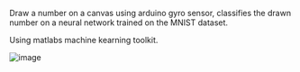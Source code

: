Draw a number on a canvas using arduino gyro sensor, classifies the drawn number on a neural network trained on the MNIST dataset.

Using matlabs machine kearning toolkit.


![image](https://github.com/user-attachments/assets/94c73c7a-ed6f-4ddd-affe-afe10e4bdeb6)
